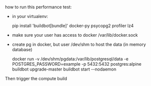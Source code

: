 how to run this performance test:

- in your virtualenv:

    pip install 'buildbot[bundle]' docker-py psycopg2 profiler lz4

- make sure your user has access to docker /var/lib/docker.sock


- create pg in docker, but user /dev/shm to host the data (in memory database)


    docker run -v /dev/shm/pgdata:/var/lib/postgresql/data -e POSTGRES_PASSWORD=example -p 5432:5432 postgres:alpine
    buildbot upgrade-master
    buildbot start --nodaemon

Then trigger the compute build
